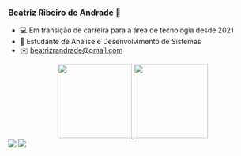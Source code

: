 ### Beatriz Ribeiro de Andrade 👋
* 💻 Em transição de carreira para a área de tecnologia desde 2021
* 📝 Estudante de Análise e Desenvolvimento de Sistemas 
* ✉️ beatrizrandrade@gmail.com

<div align="center">
  <a href="https://github.com/beatriz-a-ndrade">
  <img height="150em" src="https://github-readme-stats.vercel.app/api?username=beatriz-a-ndrade&show_icons=true&theme=moltack&include_all_commits=true&count_private=true"/>
  <img height="150em" src="https://github-readme-stats.vercel.app/api/top-langs/?username=beatriz-a-ndrade&layout=compact&langs_count=7&theme=moltack"/>
</div>
 
   
</div>  
  
   <div>
   <a href="https://www.linkedin.com/in/beatriz-ribeiro-de-andrade-351305218/"><img src="https://img.shields.io/badge/-LinkedIn-%230077B5?style=for-the-badge&logo=linkedin&logoColor=white"></a> 
      <a href= "https://www.instagram.com/abibistrata/" target="_blank"><img src="https://img.shields.io/badge/-Instagram-%23E4405F?style=for-the-badge&logo=instagram&logoColor=white"></a>
     </div>

<!--
**beatriz-a-ndrade/beatriz-a-ndrade** is a ✨ _special_ ✨ repository because its `README.md` (this file) appears on your GitHub profile.

Here are some ideas to get you started:

- 🔭 I’m currently working on ...
- 🌱 I’m currently learning ...
- 👯 I’m looking to collaborate on ...
- 🤔 I’m looking for help with ...
- 💬 Ask me about ...
- 📫 How to reach me: ...
- 😄 Pronouns: ...
- ⚡ Fun fact: ...
-->
